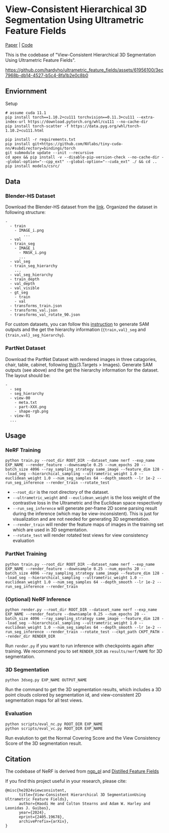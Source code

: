 # View-Consistent Hierarchical 3D Segmentation Using Ultrametric Feature Fields

[Paper](https://www.arxiv.org/pdf/2405.19678) | [Code](https://github.com/hardyho/ultrametric_feature_fields)

This is the codebase of "View-Consistent Hierarchical 3D Segmentation Using Ultrametric Feature Fields".


https://github.com/hardyho/ultrametric_feature_fields/assets/61956100/3ec7968b-db14-4527-b5c4-8fa1b2e0c8b0


## Enviornment

Setup
```
# assume cuda 11.1
pip install torch==1.10.2+cu111 torchvision==0.11.3+cu111 --extra-index-url https://download.pytorch.org/whl/cu111 --no-cache-dir
pip install torch-scatter -f https://data.pyg.org/whl/torch-1.10.2+cu111.html

pip install -r requirements.txt
pip install git+https://github.com/NVlabs/tiny-cuda-nn/#subdirectory=bindings/torch
git submodule update --init --recursive
cd apex && pip install -v --disable-pip-version-check --no-cache-dir --global-option="--cpp_ext" --global-option="--cuda_ext" ./ && cd ..
pip install models/csrc/
```

## Data

### Blender-HS Dataset
Download the Blender-HS dataset from the [link](https://drive.google.com/file/d/1b7PPaZ8QTGF_lsv8rqvSKm3-IWMbK-c9/view?usp=sharing). Organized the dataset in following structure:
```
-
  - train
    - IMAGE_i.png
        ...
  - val
  - train_seg
    - IMAGE_i
      - MASK_i.png
      ...
  - val_seg
  - train_seg_hierarchy
    ...
  - val_seg_hierarchy
  - train_depth
  - val_depth
  - val_visible
  - gt_seg
    - train
    - val
  - transforms_train.json
  - transforms_val.json
  - transforms_val_rotate_90.json
```

For custom datasets, you can follow this [instruction](scripts/README.md) to generate SAM outputs and the get the hierarchy information (`{train,val}_seg` and `{train,val}_seg_hierarchy`). 

### PartNet Dataset
Download the PartNet Dataset with rendered images in three catagories, chair, table, cabinet, following [this](https://github.com/mikacuy/joint_learning_retrieval_deformation#data-download-and-preprocessing-details)(3.Targets > Images). Generate SAM outputs (see above) and the get the hierarchy information for the dataset. The layout should be:
```
-
  - seg
  - seg_hierarchy
  - view-00
    - meta.txt
    - part-XXX.png
    - shape-rgb.png
  - view-01
  ...
```

## Usage

### NeRF Training
```
python train.py --root_dir ROOT_DIR --dataset_name nerf --exp_name EXP_NAME --render_feature --downsample 0.25 --num_epochs 20 --batch_size 4096 --ray_sampling_strategy same_image --feature_dim 128 --load_seg --hierarchical_sampling --ultrametric_weight 1.0 --euclidean_weight 1.0 --num_seg_samples 64 --depth_smooth --lr 1e-2 --run_seg_inference --render_train --rotate_test
```

- `--root_dir` is the root directory of the dataset.
- `--ultrametric_weight` and `--euclidean_weight` is the loss weight of the contrastive loss in the Ultrametric and the Euclidean space respectively
- `--run_seg_inference` will generate per-frame 2D scene parsing result during the inference (which may be view-inconsistent). This is just for visualization and are not needed for generating 3D segmentation.
- `--render_train` will render the feature maps of images in the training set which are used in 3D segmentation. 
- `--rotate_test` will render rotated test views for view consistency evaluation

### PartNet Training
```
python train.py --root_dir ROOT_DIR --dataset_name nerf --exp_name EXP_NAME --render_feature --downsample 0.25 --num_epochs 20 --batch_size 4096 --ray_sampling_strategy same_image --feature_dim 128 --load_seg --hierarchical_sampling --ultrametric_weight 1.0 --euclidean_weight 1.0 --num_seg_samples 64 --depth_smooth --lr 1e-2 --run_seg_inference --render_train
```

### (Optional) NeRF Inference
```
python render.py --root_dir ROOT_DIR --dataset_name nerf --exp_name EXP_NAME --render_feature --downsample 0.25 --num_epochs 20 --batch_size 4096 --ray_sampling_strategy same_image --feature_dim 128 --load_seg --hierarchical_sampling --ultrametric_weight 1.0 --euclidean_weight 1.0 --num_seg_samples 64 --depth_smooth --lr 1e-2 --run_seg_inference --render_train --rotate_test --ckpt_path CKPT_PATH --render_dir RENDER_DIR
```

Run `render.py` if you want to run inference with checkpoints again after training. We recommend you to set `RENDER_DIR` as `results/nerf/NAME` for 3D segmentation.

### 3D Segmentation
```
python 3dseg.py EXP_NAME OUTPUT_NAME
```

Run the command to get the 3D segmentation results, which includes a 3D point clouds colored by segmentation id, and view-consistent 2D segmentation maps for all test views.

### Evaluation
```
python scripts/eval_nc.py ROOT_DIR EXP_NAME
python scripts/eval_vc.py ROOT_DIR EXP_NAME
```

Run evalution to get the Normal Covering Score and the View Consistency Score of the 3D segmentation result.

## Citation

The codebase of NeRF is derived from [ngp_pl](https://github.com/kwea123/ngp_pl/commit/6b2a66928d032967551ab98d5cd84c7ef1b83c3d) and [Distilled Feature Fields](https://github.com/pfnet-research/distilled-feature-fields)

If you find this project useful in your research, please cite:
```
@misc{he2024viewconsistent,
      title={View-Consistent Hierarchical 3D SegmentationUsing Ultrametric Feature Fields}, 
      author={Haodi He and Colton Stearns and Adam W. Harley and Leonidas J. Guibas},
      year={2024},
      eprint={2405.19678},
      archivePrefix={arXiv},
}
```
